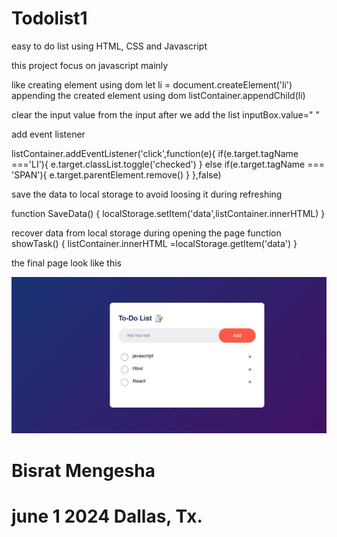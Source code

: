 # Todolist1

easy to do list using HTML, CSS and Javascript

this project focus on javascript mainly

like creating element using dom
let li = document.createElement('li')
appending the created element using dom
listContainer.appendChild(li)

clear the input value from the input after we add the list
inputBox.value=" "

add event listener

listContainer.addEventListener('click',function(e){
if(e.target.tagName ==='LI'){
e.target.classList.toggle('checked')
}
else if(e.target.tagName === 'SPAN'){
e.target.parentElement.remove()
}
},false)

save the data to local storage to avoid loosing it during refreshing

function SaveData() {
localStorage.setItem('data',listContainer.innerHTML)
}

recover data from local storage during opening the page
function showTask() {
listContainer.innerHTML =localStorage.getItem('data')
}

the final page look like this

<img src='images/final picture.jpg'>

# Bisrat Mengesha

# june 1 2024 Dallas, Tx.

